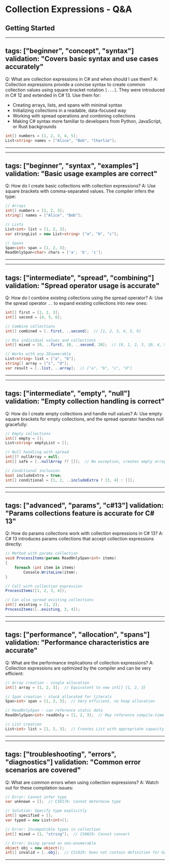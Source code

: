 # Collection Expressions - Q&A

## Getting Started

---

tags: ["beginner", "concept", "syntax"]
validation: "Covers basic syntax and use cases accurately"
---

Q: What are collection expressions in C# and when should I use them?
A: Collection expressions provide a concise syntax to create common collection values using square bracket notation `[...]`. They were introduced in C# 12 and extended in C# 13. Use them for:

- Creating arrays, lists, and spans with minimal syntax
- Initializing collections in a readable, data-focused way
- Working with spread operations and combining collections
- Making C# syntax more familiar to developers from Python, JavaScript, or Rust backgrounds

```csharp
int[] numbers = [1, 2, 3, 4, 5];
List<string> names = ["Alice", "Bob", "Charlie"];
```

------

---

tags: ["beginner", "syntax", "examples"]
validation: "Basic usage examples are correct"
---

Q: How do I create basic collections with collection expressions?
A: Use square brackets with comma-separated values. The compiler infers the type:

```csharp
// Arrays
int[] numbers = [1, 2, 3];
string[] names = ["Alice", "Bob"];

// Lists
List<int> list = [1, 2, 3];
var stringList = new List<string> ["a", "b", "c"];

// Spans
Span<int> span = [1, 2, 3];
ReadOnlySpan<char> chars = ['a', 'b', 'c'];
```

------

---

tags: ["intermediate", "spread", "combining"]
validation: "Spread operator usage is accurate"
---

Q: How do I combine existing collections using the spread operator?
A: Use the spread operator `..` to expand existing collections into new ones:

```csharp
int[] first = [1, 2, 3];
int[] second = [4, 5, 6];

// Combine collections
int[] combined = [..first, ..second];  // [1, 2, 3, 4, 5, 6]

// Mix individual values and collections
int[] mixed = [0, ..first, 10, ..second, 20];  // [0, 1, 2, 3, 10, 4, 5, 6, 20]

// Works with any IEnumerable
List<string> list = ["a", "b"];
string[] array = ["c", "d"];
var result = [..list, ..array];  // ["a", "b", "c", "d"]
```

------

---

tags: ["intermediate", "empty", "null"]
validation: "Empty collection handling is correct"
---

Q: How do I create empty collections and handle null values?
A: Use empty square brackets for empty collections, and the spread operator handles null gracefully:

```csharp
// Empty collections
int[] empty = [];
List<string> emptyList = [];

// Null handling with spread
int[]? nullArray = null;
int[] safe = [..nullArray ?? []];  // No exception, creates empty array

// Conditional inclusion
bool includeExtra = true;
int[] conditional = [1, 2, ..includeExtra ? [3, 4] : []];
```

------

---

tags: ["advanced", "params", "c#13"]
validation: "Params collections feature is accurate for C# 13"
---

Q: How do params collections work with collection expressions in C# 13?
A: C# 13 introduces params collections that accept collection expressions directly:

```csharp
// Method with params collection
void ProcessItems(params ReadOnlySpan<int> items)
{
    foreach (int item in items)
        Console.WriteLine(item);
}

// Call with collection expression
ProcessItems([1, 2, 3, 4]);

// Can also spread existing collections
int[] existing = [1, 2];
ProcessItems([..existing, 3, 4]);
```

------

---

tags: ["performance", "allocation", "spans"]
validation: "Performance characteristics are accurate"
---

Q: What are the performance implications of collection expressions?
A: Collection expressions are optimized by the compiler and can be very efficient:

```csharp
// Array creation - single allocation
int[] array = [1, 2, 3];  // Equivalent to new int[] {1, 2, 3}

// Span creation - stack allocated for literals
Span<int> span = [1, 2, 3];  // Very efficient, no heap allocation

// ReadOnlySpan - can reference static data
ReadOnlySpan<int> readOnly = [1, 2, 3];  // May reference compile-time constants

// List creation
List<int> list = [1, 2, 3];  // Creates List with appropriate capacity
```

------

---

tags: ["troubleshooting", "errors", "diagnostics"]
validation: "Common error scenarios are covered"
---

Q: What are common errors when using collection expressions?
A: Watch out for these compilation issues:

```csharp
// Error: Cannot infer type
var unknown = [];  // CS9176: Cannot determine type

// Solution: Specify type explicitly
int[] specified = [];
var typed = new List<int>[];

// Error: Incompatible types in collection
int[] mixed = [1, "string"];  // CS0029: Cannot convert

// Error: Using spread on non-enumerable
object obj = new object();
int[] invalid = [..obj];  // CS1929: Does not contain definition for GetEnumerator
```

------
